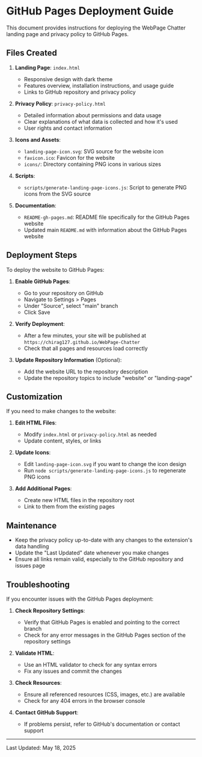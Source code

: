 # GitHub Pages Deployment Guide

This document provides instructions for deploying the WebPage Chatter landing page and privacy policy to GitHub Pages.

## Files Created

1. **Landing Page**: `index.html`
   - Responsive design with dark theme
   - Features overview, installation instructions, and usage guide
   - Links to GitHub repository and privacy policy

2. **Privacy Policy**: `privacy-policy.html`
   - Detailed information about permissions and data usage
   - Clear explanations of what data is collected and how it's used
   - User rights and contact information

3. **Icons and Assets**:
   - `landing-page-icon.svg`: SVG source for the website icon
   - `favicon.ico`: Favicon for the website
   - `icons/`: Directory containing PNG icons in various sizes

4. **Scripts**:
   - `scripts/generate-landing-page-icons.js`: Script to generate PNG icons from the SVG source

5. **Documentation**:
   - `README-gh-pages.md`: README file specifically for the GitHub Pages website
   - Updated main `README.md` with information about the GitHub Pages website

## Deployment Steps

To deploy the website to GitHub Pages:

1. **Enable GitHub Pages**:
   - Go to your repository on GitHub
   - Navigate to Settings > Pages
   - Under "Source", select "main" branch
   - Click Save

2. **Verify Deployment**:
   - After a few minutes, your site will be published at `https://chirag127.github.io/WebPage-Chatter`
   - Check that all pages and resources load correctly

3. **Update Repository Information** (Optional):
   - Add the website URL to the repository description
   - Update the repository topics to include "website" or "landing-page"

## Customization

If you need to make changes to the website:

1. **Edit HTML Files**:
   - Modify `index.html` or `privacy-policy.html` as needed
   - Update content, styles, or links

2. **Update Icons**:
   - Edit `landing-page-icon.svg` if you want to change the icon design
   - Run `node scripts/generate-landing-page-icons.js` to regenerate PNG icons

3. **Add Additional Pages**:
   - Create new HTML files in the repository root
   - Link to them from the existing pages

## Maintenance

- Keep the privacy policy up-to-date with any changes to the extension's data handling
- Update the "Last Updated" date whenever you make changes
- Ensure all links remain valid, especially to the GitHub repository and issues page

## Troubleshooting

If you encounter issues with the GitHub Pages deployment:

1. **Check Repository Settings**:
   - Verify that GitHub Pages is enabled and pointing to the correct branch
   - Check for any error messages in the GitHub Pages section of the repository settings

2. **Validate HTML**:
   - Use an HTML validator to check for any syntax errors
   - Fix any issues and commit the changes

3. **Check Resources**:
   - Ensure all referenced resources (CSS, images, etc.) are available
   - Check for any 404 errors in the browser console

4. **Contact GitHub Support**:
   - If problems persist, refer to GitHub's documentation or contact support

---

Last Updated: May 18, 2025

